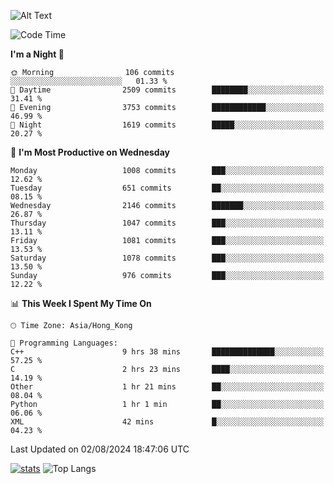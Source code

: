 ![Alt Text](https://media.tenor.com/3Gehha8RO-sAAAAC/goose-dance.gif)

<!--START_SECTION:waka-->
![Code Time](http://img.shields.io/badge/Code%20Time-289%20hrs%2019%20mins-blue)

**I'm a Night 🦉** 

```text
🌞 Morning                106 commits         ░░░░░░░░░░░░░░░░░░░░░░░░░   01.33 % 
🌆 Daytime                2509 commits        ████████░░░░░░░░░░░░░░░░░   31.41 % 
🌃 Evening                3753 commits        ████████████░░░░░░░░░░░░░   46.99 % 
🌙 Night                  1619 commits        █████░░░░░░░░░░░░░░░░░░░░   20.27 % 
```
📅 **I'm Most Productive on Wednesday** 

```text
Monday                   1008 commits        ███░░░░░░░░░░░░░░░░░░░░░░   12.62 % 
Tuesday                  651 commits         ██░░░░░░░░░░░░░░░░░░░░░░░   08.15 % 
Wednesday                2146 commits        ███████░░░░░░░░░░░░░░░░░░   26.87 % 
Thursday                 1047 commits        ███░░░░░░░░░░░░░░░░░░░░░░   13.11 % 
Friday                   1081 commits        ███░░░░░░░░░░░░░░░░░░░░░░   13.53 % 
Saturday                 1078 commits        ███░░░░░░░░░░░░░░░░░░░░░░   13.50 % 
Sunday                   976 commits         ███░░░░░░░░░░░░░░░░░░░░░░   12.22 % 
```


📊 **This Week I Spent My Time On** 

```text
🕑︎ Time Zone: Asia/Hong_Kong

💬 Programming Languages: 
C++                      9 hrs 38 mins       ██████████████░░░░░░░░░░░   57.25 % 
C                        2 hrs 23 mins       ████░░░░░░░░░░░░░░░░░░░░░   14.19 % 
Other                    1 hr 21 mins        ██░░░░░░░░░░░░░░░░░░░░░░░   08.04 % 
Python                   1 hr 1 min          ██░░░░░░░░░░░░░░░░░░░░░░░   06.06 % 
XML                      42 mins             █░░░░░░░░░░░░░░░░░░░░░░░░   04.23 % 
```


 Last Updated on 02/08/2024 18:47:06 UTC
<!--END_SECTION:waka-->
[![stats](https://github-readme-stats-rose-phi.vercel.app/api?username=jxncted&count_private=true)](https://github.com/jxncted/github-readme-stats)
![Top Langs](https://github-readme-stats-rose-phi.vercel.app/api/top-langs/?username=jxncted\&layout=compact&hide=c,assembly,jupyter%20notebook)
